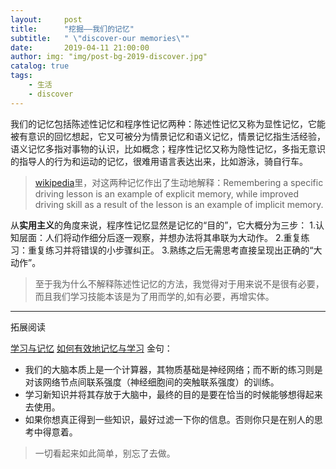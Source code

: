 ```yaml
---
layout:     post
title:      "挖掘——我们的记忆"
subtitle:   " \"discover-our memories\""
date:       2019-04-11 21:00:00
author: img: "img/post-bg-2019-discover.jpg"
catalog: true
tags:
    - 生活
    - discover
---
```

我们的记忆包括陈述性记忆和程序性记忆两种：陈述性记忆又称为显性记忆，它能被有意识的回忆想起，它又可被分为情景记忆和语义记忆，情景记忆指生活经验，语义记忆多指对事物的认识，比如概念；程序性记忆又称为隐性记忆，多指无意识的指导人的行为和运动的记忆，很难用语言表达出来，比如游泳，骑自行车。
> [wikipedia](https://en.m.wikipedia.org/wiki/Explicit_memory)里，对这两种记忆作出了生动地解释：Remembering a specific driving lesson is an example of explicit memory, while improved driving skill as a result of the lesson is an example of implicit memory.

从**实用主义**的角度来说，程序性记忆显然是记忆的“目的”，它大概分为三步：
1.认知层面：人们将动作细分后逐一观察，并想办法将其串联为大动作。
2.重复练习：重复练习并将错误的小步骤纠正。
3.熟练之后无需思考直接呈现出正确的“大动作”。

> 至于我为什么不解释陈述性记忆的方法，我觉得对于用来说不是很有必要，而且我们学习技能本该是为了用而学的,如有必要，再增实体。

------
拓展阅读

[学习与记忆](http://mindhacks.cn/2008/06/05/how-memory-works/)
[如何有效地记忆与学习](http://mindhacks.cn/2009/03/28/effective-learning-and-memorization/)
金句：
* 我们的大脑本质上是一个计算器，其物质基础是神经网络；而不断的练习则是对该网络节点间联系强度（神经细胞间的突触联系强度）的训练。
* 学习新知识并将其存放于大脑中，最终的目的是要在恰当的时候能够想得起来去使用。
* 如果你想真正得到一些知识，最好过滤一下你的信息。否则你只是在别人的思考中得意着。

> 一切看起来如此简单，别忘了去做。